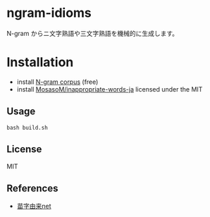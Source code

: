 # ngram-idioms

N-gram からニ文字熟語や三文字熟語を機械的に生成します。

# Installation

- install [N-gram corpus](http://www.s-yata.jp/corpus/nwc2010/ngrams/) (free)
- install
  [MosasoM/inappropriate-words-ja](https://github.com/MosasoM/inappropriate-words-ja)
  licensed under the MIT

## Usage

```
bash build.sh
```

## License

MIT

## References

- [苗字由来net](https://myoji-yurai.net/)
